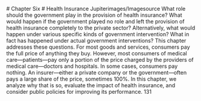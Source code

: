 \# Chapter Six # Health Insurance Jupiterimages/Imagesource What role should the government play in the provision of health insurance? What would happen if the government played no role and left the provision of health insurance completely to the private sector? Alternatively, what would happen under various specific kinds of government intervention? What in fact has happened under actual government interventions? This chapter addresses these questions. For most goods and services, consumers pay the full price of anything they buy. However, most consumers of medical care—patients—pay only a portion of the price charged by the providers of medical care—doctors and hospitals. In some cases, consumers pay nothing. An insurer—either a private company or the government—often pays a large share of the price, sometimes 100%. In this chapter, we analyze why that is so, evaluate the impact of health insurance, and consider public policies for improving its performance. 131